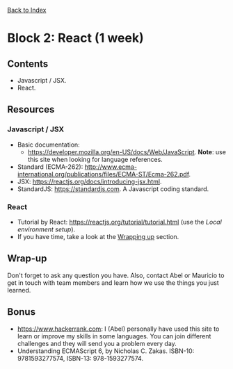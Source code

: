 [Back to Index](../../README.md)

# Block 2: React (1 week)

## Contents

- Javascript / JSX.
- React.

## Resources

### Javascript / JSX

- Basic documentation:
  - https://developer.mozilla.org/en-US/docs/Web/JavaScript. **Note**: use this site when looking for language references.
- Standard (ECMA-262): http://www.ecma-international.org/publications/files/ECMA-ST/Ecma-262.pdf.
- JSX: https://reactjs.org/docs/introducing-jsx.html.
- StandardJS: https://standardjs.com. A Javascript coding standard.

### React

- Tutorial by React: https://reactjs.org/tutorial/tutorial.html (use the *Local environment setup*).
- If you have time, take a look at the [Wrapping up](https://reactjs.org/tutorial/tutorial.html#wrapping-up) section.

## Wrap-up

Don't forget to ask any question you have. Also, contact Abel or Mauricio to get in touch with team members and learn how we use the things you just learned.

## Bonus

- https://www.hackerrank.com: I (Abel) personally have used this site to learn or improve my skills in some languages. You can join different challenges and they will send you a problem every day.
- Understanding ECMAScript 6, by Nicholas C. Zakas. ISBN-10: 9781593277574, ISBN-13: 978-1593277574.
